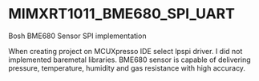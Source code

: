 # MIMXRT1011_BME680_SPI_UART
Bosh BME680 Sensor SPI implementation

When creating project on MCUXpresso IDE select lpspi driver. I did not implemented baremetal libraries.
BME680 sensor is capable of delivering pressure, temperature, humidity and gas resistance with high accuracy.
